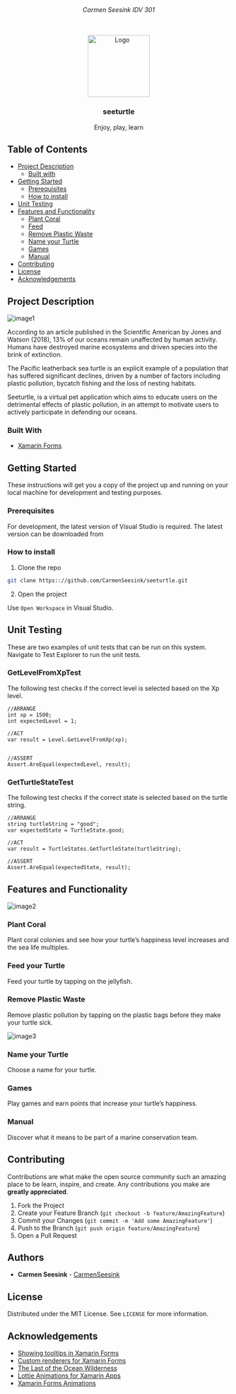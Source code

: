 <!-- PROJECT LOGO -->
<br />
<h6 align="center">Carmen Seesink IDV 301</h6>
<p align="center">
</br>
   
  <a href="https://github.com/CarmenSeesink/seeturtle ">
    <img src="Images/logo.png" alt="Logo" width="140" height="140">
  </a>
  
  <h3 align="center">seeturtle</h3>

  <p align="center">
    Enjoy, play, learn
  </p>


<!-- TABLE OF CONTENTS -->
## Table of Contents

* [Project Description](#project-description)
  * [Built with](#built-with)
* [Getting Started](#getting-started)
  * [Prerequisites](#prerequisites)
  * [How to install](#how-to-install)
* [Unit Testing](#unit-testing)
* [Features and Functionality](#features-and-functionality)
   * [Plant Coral](#plant-coral)
   * [Feed](#multiplayer)
   * [Remove Plastic Waste](#sentences-and-score)
   * [Name your Turtle](#name-your-turtle)
   * [Games](#games)
   * [Manual](#manual)
* [Contributing](#contributing)
* [License](#license)
* [Acknowledgements](#acknowledgements)



<!--PROJECT DESCRIPTION-->
## Project Description

![image1][image1]

According to an article published in the Scientific American by Jones and Watson (2018), 13% of our oceans remain unaffected by human activity. Humans have destroyed marine ecosystems and driven species into the brink of extinction.

The Pacific leatherback sea turtle is an explicit example of a population that has suffered significant declines, driven by a number of factors including plastic pollution, bycatch fishing and the loss of nesting habitats. 

Seeturtle, is a virtual pet application which aims to educate users on the detrimental effects of plastic pollution, in an attempt to motivate users to actively participate in defending our oceans.

### Built With

* [Xamarin Forms]( https://docs.microsoft.com/en-us/xamarin/xamarin-forms/)

<!-- GETTING STARTED -->
## Getting Started

These instructions will get you a copy of the project up and running on your local machine for development and testing purposes.

### Prerequisites

For development, the latest version of Visual Studio is required. The latest version can be downloaded from 

### How to install
 
1. Clone the repo
```sh
git clone https:://github.com/CarmenSeesink/seeturtle.git
```
2. Open the project

Use `Open Workspace` in Visual Studio.


## Unit Testing

These are two examples of unit tests that can be run on this system. Navigate to Test Explorer to run the unit tests.


### GetLevelFromXpTest

The following test checks if the correct level is selected based on the Xp level. 
```
//ARRANGE
int xp = 1500;
int expectedLevel = 1;

//ACT
var result = Level.GetLevelFromXp(xp);


//ASSERT
Assert.AreEqual(expectedLevel, result);
```

### GetTurtleStateTest

The following test checks if the correct state is selected based on the turtle string. 

```
//ARRANGE
string turtleString = "good";
var expectedState = TurtleState.good;

//ACT
var result = TurtleStates.GetTurtleState(turtleString);

//ASSERT
Assert.AreEqual(expectedState, result);
```


<!-- FEATURES AND FUNCTIONALITY-->
## Features and Functionality

![image2][image2]

### Plant Coral

Plant coral colonies and see how your turtle’s happiness level increases and the sea life multiples.

### Feed your Turtle

Feed your turtle by tapping on the jellyfish.

### Remove Plastic Waste

Remove plastic pollution by tapping on the plastic bags before they make your turtle sick.

![image3][image3] 

### Name your Turtle

Choose a name for your turtle.

### Games

Play games and earn points that increase your turtle’s happiness.

### Manual

Discover what it means to be part of a marine conservation team.

<!-- CONTRIBUTING -->
## Contributing

Contributions are what make the open source community such an amazing place to be learn, inspire, and create. Any contributions you make are **greatly appreciated**.

1. Fork the Project
2. Create your Feature Branch (`git checkout -b feature/AmazingFeature`)
3. Commit your Changes (`git commit -m 'Add some AmazingFeature'`)
4. Push to the Branch (`git push origin feature/AmazingFeature`)
5. Open a Pull Request

<!-- AUTHORS -->
## Authors

* **Carmen Seesink** - [CarmenSeesink](https://github.com/CarmenSeesink)

<!-- LICENSE -->
## License

Distributed under the MIT License. See `LICENSE` for more information.

<!-- ACKNOWLEDGEMENTS -->
## Acknowledgements

* [Showing tooltips in Xamarin Forms](https://www.xamboy.com/2019/03/01/showing-tooltips-in-xamarin-forms/)
* [Custom renderers for Xamarin Forms](https://www.youtube.com/watch?v=ux09gAB13kQ)
* [The Last of the Ocean Wilderness]( https://blogs.scientificamerican.com/observations/the-last-of-the-ocean-wilderness/)
* [Lottie Animations for Xamarin Apps]( https://www.youtube.com/watch?v=vo0_pVMXRAo)
* [Xamarin Forms Animations]( https://www.youtube.com/watch?v=ypKnAKJL9CA)

<!-- MARKDOWN LINKS & IMAGES -->
[image1]: Images/1.png
[image2]: Images/2.png
[image3]: Images/3.png


